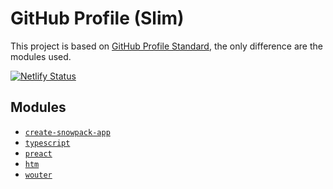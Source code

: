 # GitHub Profile (Slim)

This project is based on [GitHub Profile Standard](https://github.com/gomespereira/gh-profile-standard), the only difference are the modules used.

[![Netlify Status](https://api.netlify.com/api/v1/badges/0dd4af57-f632-48a4-9e50-fa894351f148/deploy-status)](https://app.netlify.com/sites/gh-profile-slim/deploys)

## Modules

- [`create-snowpack-app`](https://www.snowpack.dev/)
- [`typescript`](https://www.typescriptlang.org/)
- [`preact`](https://preactjs.com/)
- [`htm`](https://github.com/developit/htm)
- [`wouter`](https://github.com/molefrog/wouter)
